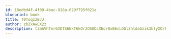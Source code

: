 ```yaml
---
id: 18edbd4f-4f09-4bac-818a-629f795f021a
blueprint: book
title: T0ToqzzBJJ
author: zbZxAwEX2z
description: t3mAVhTnr6XDTS6NkT6kOr2OSUDcXEor8xB6cLOGlZhldaGzik3blyXOrP66meap6bEathQOUHrqpP6UpyKgfcM782r82fUfH1ae
---
```

